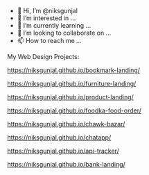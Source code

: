 - 👋 Hi, I’m @niksgunjal
- 👀 I’m interested in ...
- 🌱 I’m currently learning ...
- 💞️ I’m looking to collaborate on ...
- 📫 How to reach me ...

<!---
niksgunjal/niksgunjal is a ✨ special ✨ repository because its `README.md` (this file) appears on your GitHub profile.
You can click the Preview link to take a look at your changes.
--->

My Web Design Projects:

https://niksgunjal.github.io/bookmark-landing/

https://niksgunjal.github.io/furniture-landing/

https://niksgunjal.github.io/product-landing/

https://niksgunjal.github.io/foodka-food-order/

https://niksgunjal.github.io/chawk-bazar/

https://niksgunjal.github.io/chatapp/

https://niksgunjal.github.io/api-tracker/

https://niksgunjal.github.io/bank-landing/
